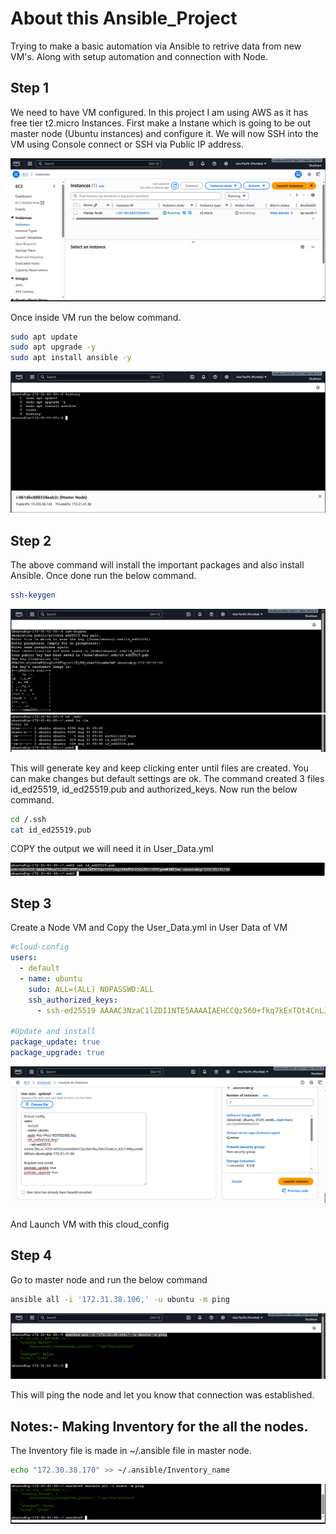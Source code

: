 # About this Ansible_Project
Trying to make a basic automation via Ansible to retrive data from new VM's. Along with setup automation and connection with Node.

## Step 1
We need to have VM configured. In this project I am using AWS as it has free tier t2.micro Instances. First make a Instane which is going to be out master node (Ubuntu instances) and configure it. We will now SSH into the VM using Console connect or SSH via Public IP address. 

![alt text](IMAGES/1.PNG)

Once inside VM run the below command.

```bash
sudo apt update
sudo apt upgrade -y
sudo apt install ansible -y
```
![alt text](IMAGES/2.PNG)

## Step 2
The above command will install the important packages and also install Ansible. 
Once done run the below command.

```bash
ssh-keygen
```
![alt text](IMAGES/3.PNG)
![alt text](IMAGES/4.PNG)

This will generate key and keep clicking enter until files are created. You can make changes but default settings are ok. The command created 3 files id_ed25519, id_ed25519.pub and authorized_keys.
Now run the below command.

```bash
cd /.ssh
cat id_ed25519.pub
```
COPY the output we will need it in User_Data.yml

![alt text](IMAGES/5.PNG)

## Step 3

Create a Node VM and Copy the User_Data.yml in User Data of VM

```yml
#cloud-config
users:
  - default
  - name: ubuntu
    sudo: ALL=(ALL) NOPASSWD:ALL
    ssh_authorized_keys:
      - ssh-ed25519 AAAAC3NzaC1lZDI1NTE5AAAAIAEHCCQz560+fkq7kExTOt4CnLJOt7+R9IyxwW4WKIwn ubuntu@ip-172-31-41-30
  
#Update and install
package_update: true
package_upgrade: true
```
![alt text](IMAGES/6.PNG)

And Launch VM with this cloud_config

## Step 4

Go to master node and run the below command 

```bash
ansible all -i '172.31.38.106,' -u ubuntu -m ping
```
![alt text](IMAGES/7.PNG)

This will ping the node and let you know that connection was established.

## Notes:- Making Inventory for the all the nodes.

The Inventory file is made in ~/.ansible file in master node.

```bash
echo "172.30.38.170" >> ~/.ansible/Inventory_name
```
![alt text](IMAGES/8.PNG)

